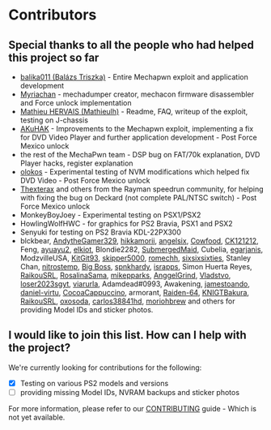 # Contributors

## Special thanks to all the people who had helped this project so far

* [balika011 (Balázs Triszka)](https://github.com/balika011) - Entire Mechapwn exploit and application development
* [Myriachan](https://github.com/balika011) - mechadumper creator, mechacon firmware disassembler and Force unlock implementation
* [Mathieu HERVAIS (Mathieulh)](https://github.com/mathieulh) - Readme, FAQ, writeup of the exploit, testing on J-chassis
* [AKuHAK](https://github.com/akuhak) - Improvements to the Mechapwn exploit, implementing a fix for DVD Video Player and further application development - Post Force Mexico unlock
* the rest of the MechaPwn team - DSP bug on FAT/70k explanation, DVD Player hacks, register explanation
* [olokos](https://github.com/olokos) - Experimental testing of NVM modifications which helped fix DVD Video - Post Force Mexico unlock
* [Thexterax](https://github.com/Thexterax) and others from the Rayman speedrun community, for helping with fixing the bug on Deckard (not complete PAL/NTSC switch) - Post Force Mexico unlock
* MonkeyBoyJoey - Experimental testing on PSX1/PSX2
* HowlingWolfHWC - for graphics for PS2 Bravia, PSX1 and PSX2
* Senyuki for testing on PS2 Bravia KDL-22PX300
* blckbear, [AndytheGamer329](https://github.com/MechaResearch/MechaPwn/issues/created_by/AndytheGamer329), [hikkamorii](https://github.com/MechaResearch/MechaPwn/issues/83), [angelsix](https://github.com/MechaResearch/MechaPwn/issues/created_by/angelsix), [Cowfood](https://github.com/Cowfood), [CK121212](https://github.com/CK121212), Feng, [ayuayu2](https://github.com/ayuayu2), [elkiot](https://github.com/elkiot), Blondie2282, [SubmergedMaid](https://github.com/SubmergedMaid), Cubelia, [egarjanis](https://github.com/egarjanis), ModzvilleUSA, [KitGit93](https://github.com/KitGit93), [skipper5000](https://github.com/skipper5000), [romechh](https://github.com/romechh), [sixsixsixties](https://github.com/sixsixsixties), Stanley Chan, [nitrostemp](https://github.com/nitrostemp), [Big Boss](https://discord.com/users/Big%20Boss#3689), [spnkhardy](https://github.com/spnkhardy), [israpps](https://github.com/israpps), Simon Huerta Reyes, [RaikouSRL](https://github.com/RaikouSRL), [RosalinaSama](https://github.com/RosalinaSama), [mikepparks](https://github.com/mikepparks), [AnggelGrind](https://github.com/AnggelGrind), [Vladstvo](https://github.com/Vladstvo), [loser2023sgyt](https://github.com/loser2023sgyt), [viarurla](https://github.com/viarurla), Adamdead#0993, Awakening, [jamestoando](https://github.com/jamestoando), [daniel-virtu](https://github.com/daniel-virtu), [CocoaCappuccino](https://github.com/CocoaCappuccino), armorant, [Raiden-64](https://github.com/Raiden-64), [KNIGTBakura](https://github.com/KNIGTBakura), [RaikouSRL](https://github.com/RaikouSRL), [oxosoda](https://github.com/oxosoda), [carlos38841hd](https://github.com/carlos38841hd), [moriohbrew](https://github.com/moriohbrew) and others for providing Model IDs and sticker photos.

## I would like to join this list. How can I help with the project?

We're currently looking for contributions for the following:

* [x] Testing on various PS2 models and versions
* [ ] providing missing Model IDs, NVRAM backups and sticker photos

For more information, please refer to our [CONTRIBUTING](CONTRIBUTING.md) guide - Which is not yet available.
